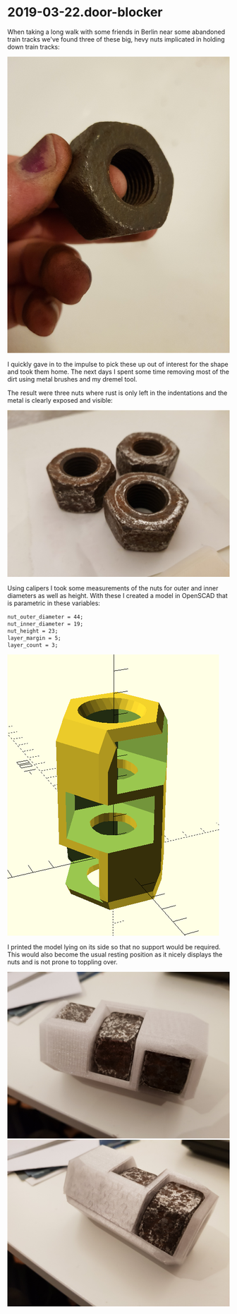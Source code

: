 2019-03-22.door-blocker
===

When taking a long walk with some friends in Berlin near some abandoned train tracks we've found three of these big, hevy nuts implicated in holding down train tracks:

![a single metal nut with dirt and rust on it](./media/20190312_182311.jpg)

I quickly gave in to the impulse to pick these up out of interest for the shape and took them home.
The next days I spent some time removing most of the dirt using metal brushes and my dremel tool.

The result were three nuts where rust is only left in the indentations and the metal is clearly exposed and visible:

![three nuts, with a big portion of rust and dirt removed](./media/20190312_184043.jpg)

Using calipers I took some measurements of the nuts for outer and inner diameters as well as height.
With these I created a model in OpenSCAD that is parametric in these variables:

```openscad
nut_outer_diameter = 44;
nut_inner_diameter = 19;
nut_height = 23;
layer_margin = 5;
layer_count = 3;
```

![screenshot of the model created](./media/Screenshot_2019-03-31_01-22-49.png)

I printed the model lying on its side so that no support would be required. This would also become the usual resting position as it nicely displays the nuts and is not prone to toppling over.

![picture of the printed model with three nuts in it](./media/20190327_204658.jpg)
![another picture of the printed model with nuts](./media/20190327_204704.jpg)
